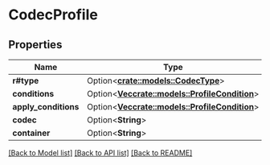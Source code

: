# CodecProfile

## Properties

Name | Type | Description | Notes
------------ | ------------- | ------------- | -------------
**r#type** | Option<[**crate::models::CodecType**](CodecType.md)> |  | [optional]
**conditions** | Option<[**Vec<crate::models::ProfileCondition>**](ProfileCondition.md)> |  | [optional]
**apply_conditions** | Option<[**Vec<crate::models::ProfileCondition>**](ProfileCondition.md)> |  | [optional]
**codec** | Option<**String**> |  | [optional]
**container** | Option<**String**> |  | [optional]

[[Back to Model list]](../README.md#documentation-for-models) [[Back to API list]](../README.md#documentation-for-api-endpoints) [[Back to README]](../README.md)


